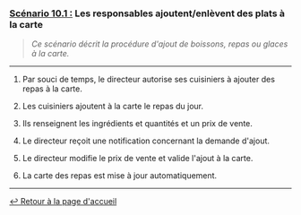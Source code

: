 ### <u>Scénario 10.1 :</u> Les responsables ajoutent/enlèvent des plats à la carte

> *Ce scénario décrit la procédure d'ajout de boissons, repas ou glaces à la carte.*

---
1. Par souci de temps, le directeur autorise ses cuisiniers à ajouter des repas à la carte.

2. Les cuisiniers ajoutent à la carte le repas du jour.

3. Ils renseignent les ingrédients et quantités et un prix de vente.

4. Le directeur reçoit une notification concernant la demande d'ajout.

5. Le directeur modifie le prix de vente et valide l'ajout à la carte.

6. La carte des repas est mise à jour automatiquement.

---

[:leftwards_arrow_with_hook: Retour à la page d'accueil](../README.md)